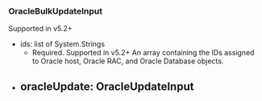 ### OracleBulkUpdateInput
Supported in v5.2+

- ids: list of System.Strings
  - Required. Supported in v5.2+
      An array containing the IDs assigned to Oracle host, Oracle RAC, and Oracle Database objects.
- oracleUpdate: OracleUpdateInput
  - 
